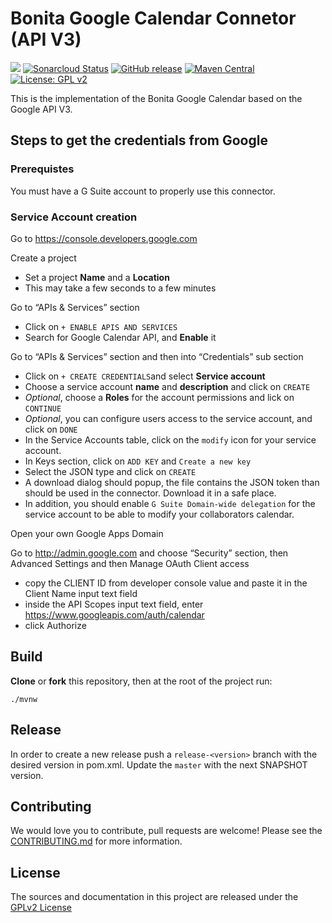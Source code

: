 # Bonita Google Calendar Connetor (API V3)
![](https://github.com/bonitasoft/bonita-connector-google-calendar-v3/workflows/Build/badge.svg)
[![Sonarcloud Status](https://sonarcloud.io/api/project_badges/measure?project=bonitasoft_bonita-connector-googlecalendar-V3&metric=alert_status)](https://sonarcloud.io/dashboard?id=bonita-connector-googlecalendar-V3)
[![GitHub release](https://img.shields.io/github/v/release/bonitasoft/bonita-connector-google-calendar-v3?color=blue&label=Release)](https://github.com/bonitasoft/bonita-connector-google-calendar-V3/releases)
[![Maven Central](https://img.shields.io/maven-central/v/org.bonitasoft.connectors/bonita-connector-google-calendar-v3.svg?label=Maven%20Central&color=orange)](https://search.maven.org/search?q=g:%22org.bonitasoft.connectors%22%20AND%20a:%22bonita-connector-google-calendar-v3%22)
[![License: GPL v2](https://img.shields.io/badge/License-GPL%20v2-yellow.svg)](https://www.gnu.org/licenses/old-licenses/gpl-2.0.en.html)

This is the implementation of the Bonita Google Calendar based on the Google API V3.

## Steps to get the credentials from Google

### Prerequistes

You must have a G Suite account to properly use this connector.

### Service Account creation

Go to https://console.developers.google.com

Create a project
   - Set a project **Name** and a **Location**
   - This may take a few seconds to a few minutes

Go to “APIs & Services” section
   - Click on `+ ENABLE APIS AND SERVICES`
   - Search for Google Calendar API, and **Enable** it

Go to “APIs & Services” section and then into “Credentials” sub section

   - Click on `+ CREATE CREDENTIALS`and select **Service account**
   - Choose a service account **name** and **description** and click on `CREATE`
   - *Optional*, choose a **Roles** for the account permissions and lick on `CONTINUE`
   - *Optional*, you can configure users access to the service account, and click on `DONE`
   - In the Service Accounts table, click on the `modify` icon for your service account.
   - In Keys section, click on `ADD KEY` and `Create a new key`
   - Select the JSON type and click on `CREATE`
   - A download dialog should popup, the file contains the JSON token than should be used in the connector. Download it in a safe place.
   - In addition, you should enable `G Suite Domain-wide delegation` for the service account to be able to modify your collaborators calendar.

Open your own Google Apps Domain

Go to http://admin.google.com and choose “Security” section, then Advanced Settings and then Manage OAuth Client access

   - copy the CLIENT ID from developer console value and paste it in the Client Name input text field
   - inside the API Scopes input text field, enter https://www.googleapis.com/auth/calendar
   - click Authorize

## Build

__Clone__ or __fork__ this repository, then at the root of the project run:

`./mvnw`

## Release

In order to create a new release push a `release-<version>` branch with the desired version in pom.xml.
Update the `master` with the next SNAPSHOT version.

## Contributing

We would love you to contribute, pull requests are welcome! Please see the [CONTRIBUTING.md](CONTRIBUTING.md) for more information.

## License

The sources and documentation in this project are released under the [GPLv2 License](LICENSE)


